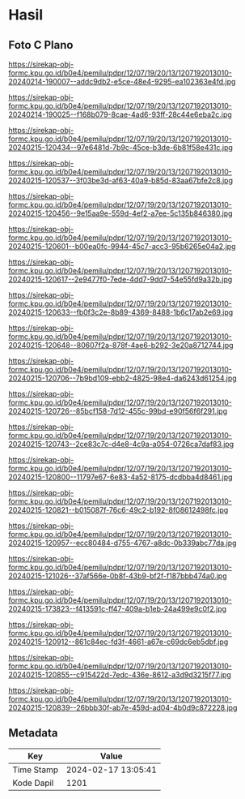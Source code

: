 # Hasil

## Foto C Plano

https://sirekap-obj-formc.kpu.go.id/b0e4/pemilu/pdpr/12/07/19/20/13/1207192013010-20240214-190007--addc9db2-e5ce-48e4-9295-ea102363e4fd.jpg

https://sirekap-obj-formc.kpu.go.id/b0e4/pemilu/pdpr/12/07/19/20/13/1207192013010-20240214-190025--f168b079-8cae-4ad6-93ff-28c44e6eba2c.jpg

https://sirekap-obj-formc.kpu.go.id/b0e4/pemilu/pdpr/12/07/19/20/13/1207192013010-20240215-120434--97e6481d-7b9c-45ce-b3de-6b81f58e431c.jpg

https://sirekap-obj-formc.kpu.go.id/b0e4/pemilu/pdpr/12/07/19/20/13/1207192013010-20240215-120537--3f03be3d-af63-40a9-b85d-83aa67bfe2c8.jpg

https://sirekap-obj-formc.kpu.go.id/b0e4/pemilu/pdpr/12/07/19/20/13/1207192013010-20240215-120456--9e15aa9e-559d-4ef2-a7ee-5c135b846380.jpg

https://sirekap-obj-formc.kpu.go.id/b0e4/pemilu/pdpr/12/07/19/20/13/1207192013010-20240215-120601--b00ea0fc-9944-45c7-acc3-95b6265e04a2.jpg

https://sirekap-obj-formc.kpu.go.id/b0e4/pemilu/pdpr/12/07/19/20/13/1207192013010-20240215-120617--2e9477f0-7ede-4dd7-9dd7-54e55fd9a32b.jpg

https://sirekap-obj-formc.kpu.go.id/b0e4/pemilu/pdpr/12/07/19/20/13/1207192013010-20240215-120633--fb0f3c2e-8b89-4369-8488-1b6c17ab2e69.jpg

https://sirekap-obj-formc.kpu.go.id/b0e4/pemilu/pdpr/12/07/19/20/13/1207192013010-20240215-120648--80607f2a-878f-4ae6-b292-3e20a8712744.jpg

https://sirekap-obj-formc.kpu.go.id/b0e4/pemilu/pdpr/12/07/19/20/13/1207192013010-20240215-120706--7b9bd109-ebb2-4825-98e4-da6243d61254.jpg

https://sirekap-obj-formc.kpu.go.id/b0e4/pemilu/pdpr/12/07/19/20/13/1207192013010-20240215-120726--85bcf158-7d12-455c-99bd-e90f56f6f291.jpg

https://sirekap-obj-formc.kpu.go.id/b0e4/pemilu/pdpr/12/07/19/20/13/1207192013010-20240215-120743--2ce83c7c-d4e8-4c9a-a054-0726ca7daf83.jpg

https://sirekap-obj-formc.kpu.go.id/b0e4/pemilu/pdpr/12/07/19/20/13/1207192013010-20240215-120800--11797e67-6e83-4a52-8175-dcdbba4d8461.jpg

https://sirekap-obj-formc.kpu.go.id/b0e4/pemilu/pdpr/12/07/19/20/13/1207192013010-20240215-120821--b015087f-76c6-49c2-b192-8f08612498fc.jpg

https://sirekap-obj-formc.kpu.go.id/b0e4/pemilu/pdpr/12/07/19/20/13/1207192013010-20240215-120957--ecc80484-d755-4767-a8dc-0b339abc77da.jpg

https://sirekap-obj-formc.kpu.go.id/b0e4/pemilu/pdpr/12/07/19/20/13/1207192013010-20240215-121026--37af566e-0b8f-43b9-bf2f-f187bbb474a0.jpg

https://sirekap-obj-formc.kpu.go.id/b0e4/pemilu/pdpr/12/07/19/20/13/1207192013010-20240215-173823--f413591c-ff47-409a-b1eb-24a499e9c0f2.jpg

https://sirekap-obj-formc.kpu.go.id/b0e4/pemilu/pdpr/12/07/19/20/13/1207192013010-20240215-120912--861c84ec-fd3f-4661-a67e-c69dc6eb5dbf.jpg

https://sirekap-obj-formc.kpu.go.id/b0e4/pemilu/pdpr/12/07/19/20/13/1207192013010-20240215-120855--c915422d-7edc-436e-8612-a3d9d3215f77.jpg

https://sirekap-obj-formc.kpu.go.id/b0e4/pemilu/pdpr/12/07/19/20/13/1207192013010-20240215-120839--26bbb30f-ab7e-459d-ad04-4b0d9c872228.jpg


## Metadata

| Key        | Value               |
| ---------- | ------------------- |
| Time Stamp | 2024-02-17 13:05:41 |
| Kode Dapil | 1201                |




